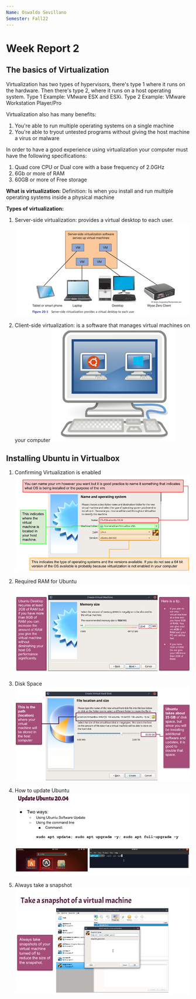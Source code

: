 ```yaml
---
Name: Oswaldo Sevillano
Semester: Fall22
---
```


# Week Report 2

## The basics  of Virtualization 
Virtualization has two types of hypervisors, there's type 1 where it runs on the hardware. Then there's type 2, where it runs on a host operating system. Type 1 Example: VMware ESX and ESXi. Type 2 Example: VMware Workstation Player/Pro

Virtualization also has many benefits: 

1. You're able to run multiple operating systems on a single machine
2. You're able to tryout untested programs without giving the host machine a virus or malware

In order to have a good experience using virtualization your computer must have the following specifications:

1. Quad core CPU or Dual core with a base frequency of 2.0GHz
2. 6Gb or more of RAM
3. 60GB or more of Free storage

**What is virtualization:** 
Definition: Is when you install and run multiple operating systems inside a physical machine

**Types of virtualization:** 

1. Server-side virtualization: provides a virtual desktop to each user. 
![serverside](serverside.png)

1. Client-side virtualization: is a software that manages virtual machines on your computer
![clientside](clientside.png)

## Installing Ubuntu in Virtualbox

1. Confirming Virtualization is enabled 
![confirming](ubuntu1.png)

2. Required RAM for Ubuntu
![RAM](ubuntu2.png)

3. Disk Space
![DiskSpace](ubuntu3.png)

4. How to update Ubuntu
![Update](ubuntu4.png)

5. Always take a snapshot
![Snapshot](ubuntu5.png)
